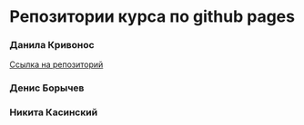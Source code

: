 # Репозитории курса по github pages

### Данила Кривонос

[Ссылка на репозиторий](https://github.com/bleyzzi/pages-course)

### Денис Борычев

### Никита Касинский